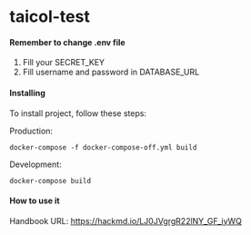 # taicol-test

#### Remember to change .env file
1. Fill your SECRET_KEY
2. Fill username and password in DATABASE_URL  

#### Installing 

To install project, follow these steps:

Production:
```
docker-compose -f docker-compose-off.yml build
```

Development:
```
docker-compose build
```

#### How to use it
Handbook URL: https://hackmd.io/LJ0JVgrgR22lNY_GF_iyWQ

